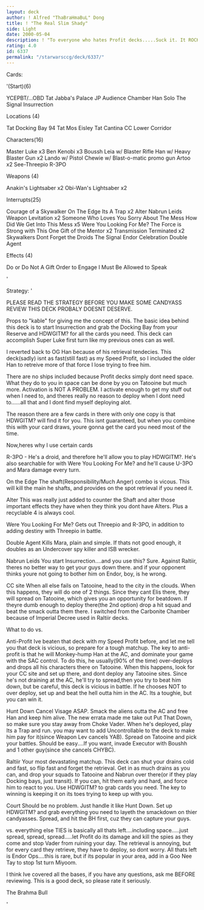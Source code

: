```yaml
---
layout: deck
author: ! Alfred "ThaBraHmaBuL" Dong
title: ! "The Real Slim Shady"
side: Light
date: 2000-05-04
description: ! "To everyone who hates Profit decks.....Suck it. It ROCKS."
rating: 4.0
id: 6337
permalink: "/starwarsccg/deck/6337/"
---
```

Cards: 

'(Start)(6)

YCEPBT/...OBD
Tat Jabba's Palace
JP Audience Chamber
Han Solo
The Signal
Insurrection

Locations (4)

Tat Docking Bay 94
Tat Mos Eisley
Tat Cantina
CC Lower Corridor

Characters(16)

Master Luke x3
Ben Kenobi x3
Boussh
Leia w/ Blaster Rifle
Han w/ Heavy Blaster Gun x2
Lando w/ Pistol
Chewie w/ Blast-o-matic promo gun
Artoo x2
See-Threepio
R-3PO

Weapons (4)

Anakin's Lightsaber x2
Obi-Wan's Lightsaber x2

Interrupts(25)

Courage of a Skywalker
On The Edge
Its A Trap x2
Alter
Nabrun Leids
Weapon Levitation x2
Someone Who Loves You
Sorry About The Mess
How Did We Get Into This Mess x5
Were You Looking For Me?
The Force is Strong with This One
Gift of the Mentor x2
Transmission Terminated x2
Skywalkers
Dont Forget the Droids
The Signal
Endor Celebration
Double Agent

Effects (4)

Do or Do Not
A Gift
Order to Engage
I Must Be Allowed to Speak


'

Strategy: '

PLEASE READ THE STRATEGY BEFORE YOU MAKE SOME CANDYASS REVIEW THIS DECK PROBALY DOESNT DESERVE.

Props to "kable" for giving me the concept of this.
The basic idea behind this deck is to start Insurrection and grab the Docking Bay from your Reserve and HDWGITM? for all the cards you need.
This deck can accomplish Super Luke first turn like my previous ones can as well.

I reverted back to OG Han because of his retrieval tendecies. This deck(sadly) isnt as fast(still fast) as my Speed Profit, so I included the older Han to retreive more of that force I lose trying to free him.

There are no ships included because Profit decks simply dont need space. What they do to you in space can be done by you on Tatooine but much more. Activation is NOT A PROBLEM. I activate enough to get my stuff out when I need to, and theres really no reason to deploy when I dont need to......all that and I dont find myself deploying alot.

The reason there are a few cards in there with only one copy is that HDWGITM? will find it for you. This isnt guaranteed, but when you combine this with your card draws, youre gonna get the card you need most of the time.


Now,heres why I use certain cards

R-3PO - He's a droid, and therefore he'll allow you to play HDWGITM?. He's also searchable for with Were You Looking For Me? and he'll cause U-3PO and Mara damage every turn.

On the Edge The shaft(Responsibility/Much Anger) combo is vicous. This will kill the main he shafts, and provides on the spot retrieval if you need it.

Alter This was really just added to counter the Shaft and alter those important effects they have when they think you dont have Alters. Plus a recyclable 4 is always cool.

Were You Looking For Me? Gets out Threepio and R-3PO, in addition to adding destiny with Threepio in battle.

Double Agent Kills Mara, plain and simple. If thats not good enough, it doubles as an Undercover spy killer and ISB wrecker.

Nabrun Leids You start Insurrection....and you use this? Sure. Against Raltiir, theres no better way to get your guys down there. and if your opponent thinks youre not going to bother him on Endor, boy, is he wrong.

CC site When all else fails on Tatooine, head to the city in the clouds. When this happens, they will do one of 2 things. Since they cant Elis there, they will spread on Tatooine, which gives you an opportunity for beatdown. If theyre dumb enough to deploy there(the 2nd option) drop a hit squad and beat the smack outta them there. I switched from the Carbonite Chamber because of Imperial Decree used in Raltiir decks.


What to do vs.

Anti-Profit Ive beaten that deck with my Speed Profit before, and let me tell you that deck is vicious, so prepare for a tough matchup. The key to anti-profit is that he will Monkey-hump Han at the AC, and dominate your game with the SAC control. To do this, he usually(90% of the time) over-deploys and drops all his characters there on Tatooine. When this happens, look for your CC site and set up there, and dont deploy any Tatooine sites. Since he's not draining at the AC, he'll try to spread,then you try to beat him down, but be careful, this deck is vicious in battle. If he chooses NOT to over deploy, set up and beat the hell outta him in the AC. Its a toughie, but you can win it.

Hunt Down Cancel Visage ASAP. Smack the aliens outta the AC and free Han and keep him alive. The new errata made me take out Put That Down, so make sure you stay away from Choke Vader. When he's deployed, play Its a Trap and run. you may want to add Uncontrollable to the deck to make him pay for it(since Weapon Lev cancels YAB). Spread on Tatooine and pick your battles. Should be easy....If you want, invade Executor with Boushh and 1 other guy(since she cancels CHYBC).

Raltiir Your most devastating matchup. This deck can shut your drains cold and fast, so flip fast and forget the retrieval. Get in as much drains as you can, and drop your squads to Tatooine and Nabrun over there(or if they play Docking bays, just transit). If you can, hit them early and hard, and force him to react to you. Use HDWGITM? to grab cards you need. The key to winning is keeping it on its toes trying to keep up with you.

Court Should be no problem. Just handle it like Hunt Down. Set up HDWGITM? and grab everything you need to layeth the smackdown on thier candyasses. Spread, and hit the BH first, cuz they can capture your guys.

vs. everything else TIES is basically all thats left....including space.....just spread, spread, spread.....let Profit do its damage and kill the spies as they come and stop Vader from ruining your day. The retrieval is annoying, but for every card they retrieve, they have to deploy, so dont worry. All thats left is Endor Ops....this is rare, but if its popular in your area, add in a Goo Nee Tay to stop 1st turn Miyoom.

I think Ive covered all the bases, if you have any questions, ask me BEFORE reviewing. This is a good deck, so please rate it seriously.

The Brahma Bull


'
